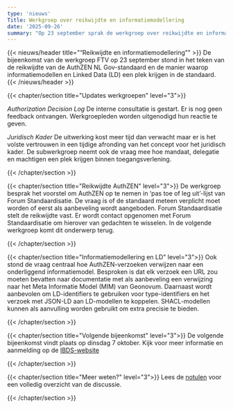 ```yaml
---
type: 'nieuws'
Title: Werkgroep over reikwijdte en informatiemodellering
date: '2025-09-26'
summary: "Op 23 september sprak de werkgroep over reikwijdte en informatiemodellering."
---
```


{{< nieuws/header title="“Reikwijdte en informatiemodellering”" >}}
De bijeenkomst van de werkgroep FTV op 23 september stond in het teken van de reikwijdte van de AuthZEN NL Gov-standaard en de manier waarop informatiemodellen en Linked Data (LD) een plek krijgen in de standaard.
{{< /nieuws/header >}}

 
{{< chapter/section title="Updates werkgroepen" level="3">}}

*Authorization Decision Log*
De interne consultatie is gestart. Er is nog geen feedback ontvangen. Werkgroepleden worden uitgenodigd hun reactie te geven.

*Juridisch Kader*
De uitwerking kost meer tijd dan verwacht maar er is het volste vertrouwen in een tijdige afronding van het concept voor het juridisch kader.
De subwerkgroep neemt ook de vraag mee hoe mandaat, delegatie en machtigen een plek krijgen binnen toegangsverlening.
  
{{< /chapter/section >}}

{{< chapter/section title="Reikwijdte AuthZEN" level="3">}}
De werkgroep besprak het voorstel om AuthZEN op te nemen in ‘pas toe of leg uit’-lijst van Forum Standaardisatie. De vraag is of de standaard meteen verplicht moet worden of eerst als aanbeveling wordt aangeboden.
Forum Standaardisatie stelt de reikwijdte vast. Er wordt contact opgenomen met Forum Standaardisatie om hierover van gedachten te wisselen. In de volgende werkgroep komt dit onderwerp terug.
  
{{< /chapter/section >}}

{{< chapter/section title="Informatiemodellering en LD" level="3">}}
Ook stond de vraag centraal hoe AuthZEN-verzoeken verwijzen naar een onderliggend informatiemodel. Besproken is dat elk verzoek een URL zou moeten bevatten naar documentatie met als aanbeveling een verwijzing naar het Meta Informatie Model (MIM) van Geonovum.
Daarnaast wordt aanbevolen om LD-identifiers te gebruiken voor type-identifiers en het verzoek met JSON-LD aan LD-modellen te koppelen. SHACL-modellen kunnen als aanvulling worden gebruikt om extra precisie te bieden.

{{< /chapter/section >}}


{{< chapter/section title="Volgende bijeenkomst" level="3">}}
De volgende bijeenkomst vindt plaats op dinsdag 7 oktober. 
Kijk voor meer informatie en aanmelding op de [IBDS-website](https://realisatieibds.nl/events/view/e6907cd1-d5e5-4c1c-bbdc-223ad3fffe56/werkgroep-federatieve-toegangsverlening-verwerkingsregisters-register-toegangsbeleid)

{{< /chapter/section >}}


{{< chapter/section title="Meer weten?" level="3">}}
Lees de [notulen](https://vng-realisatie.github.io/ftv/meedoen/werkgroep/reikwijdte-en-informatiemodellering/) voor een volledig overzicht van de discussie.


{{< /chapter/section >}}

